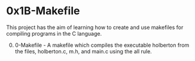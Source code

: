# 0x1B-Makefile
This project has the aim of learning how to create and use makefiles for compiling programs in the C language.

0. 0-Makefile - A makefile which compiles the executable holberton from the files, holberton.c, m.h, and main.c using the all rule.
